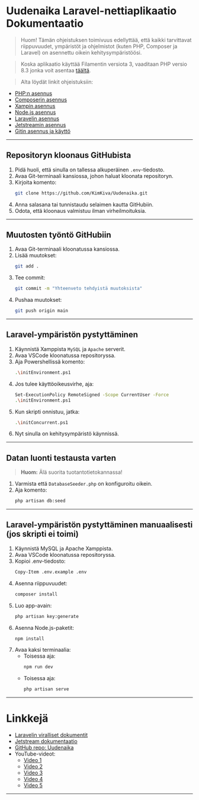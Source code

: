 # Uudenaika Laravel-nettiaplikaatio Dokumentaatio

> Huom! Tämän ohjeistuksen toimivuus edellyttää, että kaikki tarvittavat riippuvuudet, ympäristöt ja ohjelmistot (kuten PHP, Composer ja Laravel) on asennettu oikein kehitysympäristöösi.

> Koska aplikaatio käyttää Filamentin versiota 3, vaaditaan PHP versio 8.3 jonka voit asentaa [täältä](https://windows.php.net/download#php-8.3).

> Alta löydät linkit ohjeistuksiin:

-   [PHP:n asennus](https://www.php.net/manual/en/install.php)
-   [Composerin asennus](https://getcomposer.org/download/)
-   [Xampin asennus](https://www.apachefriends.org/index.html)
-   [Node.js asennus](https://nodejs.org/)
-   [Laravelin asennus](https://laravel.com/docs/12.x/installation)
-   [Jetstreamin asennus](https://jetstream.laravel.com/installation.html)
-   [Gitin asennus ja käyttö](https://git-scm.com/)

---

## Repositoryn kloonaus GitHubista

1. Pidä huoli, että sinulla on tallessa alkuperäinen `.env`-tiedosto.
2. Avaa Git-terminaali kansiossa, johon haluat kloonata repositoryn.
3. Kirjoita komento:
    ```bash
    git clone https://github.com/KimKiva/Uudenaika.git
    ```
4. Anna salasana tai tunnistaudu selaimen kautta GitHubiin.
5. Odota, että kloonaus valmistuu ilman virheilmoituksia.

---

## Muutosten työntö GitHubiin

1. Avaa Git-terminaali kloonatussa kansiossa.
2. Lisää muutokset:
    ```bash
    git add .
    ```
3. Tee commit:
    ```bash
    git commit -m "Yhteenveto tehdyistä muutoksista"
    ```
4. Pushaa muutokset:
    ```bash
    git push origin main
    ```

---

## Laravel-ympäristön pystyttäminen

1. Käynnistä Xamppista `MySQL` ja `Apache` serverit.
2. Avaa VSCode kloonatussa repositoryssa.
3. Aja Powershellissä komento:
    ```bash
    .\initEnvironment.ps1
    ```
4. Jos tulee käyttöoikeusvirhe, aja:
    ```bash
    Set-ExecutionPolicy RemoteSigned -Scope CurrentUser -Force
    .\initEnvironment.ps1
    ```
5. Kun skripti onnistuu, jatka:
    ```bash
    .\initConcurrent.ps1
    ```
6. Nyt sinulla on kehitysympäristö käynnissä.

---

## Datan luonti testausta varten

> **Huom:** Älä suorita tuotantotietokannassa!

1. Varmista että `DatabaseSeeder.php` on konfiguroitu oikein.
2. Aja komento:
    ```bash
    php artisan db:seed
    ```

---

## Laravel-ympäristön pystyttäminen manuaalisesti (jos skripti ei toimi)

1. Käynnistä MySQL ja Apache Xamppista.
2. Avaa VSCode kloonatussa repositoryssa.
3. Kopioi .env-tiedosto:
    ```bash
    Copy-Item .env.example .env
    ```
4. Asenna riippuvuudet:
    ```bash
    composer install
    ```
5. Luo app-avain:
    ```bash
    php artisan key:generate
    ```
6. Asenna Node.js-paketit:
    ```bash
    npm install
    ```
7. Avaa kaksi terminaalia:
    - Toisessa aja:
        ```bash
        npm run dev
        ```
    - Toisessa aja:
        ```bash
        php artisan serve
        ```

---

# Linkkejä

-   [Laravelin viralliset dokumentit](https://laravel.com/docs/12.x/installation)
-   [Jetstream dokumentaatio](https://jetstream.laravel.com/installation.html)
-   [GitHub repo: Uudenaika](https://github.com/KimKiva/Uudenaika.git)
-   YouTube-videot:
    -   [Video 1](https://youtu.be/n04w2SzGr_U?si=j2PsWgbTrpEwX99M)
    -   [Video 2](https://youtu.be/-3Xz7tuKyMI?si=NQw1N2VKAu7fRtm1)
    -   [Video 3](https://youtu.be/qAP3hsFfWr8?si=zya6MIjk8uDQk8Bw)
    -   [Video 4](https://youtu.be/qZQmCfkmbNA?si=nfqr799MXbFB9TAW)
    -   [Video 5](https://youtu.be/HkdAHXoRtos?si=HvLNQLgRtLJ8Nefw)

---
